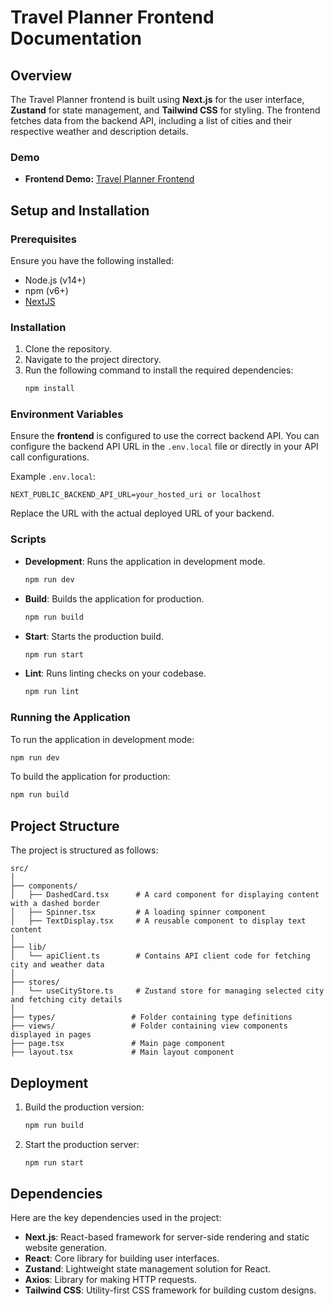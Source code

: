 # Travel Planner Frontend Documentation

## Overview

The Travel Planner frontend is built using **Next.js** for the user interface, **Zustand** for state management, and **Tailwind CSS** for styling. The frontend fetches data from the backend API, including a list of cities and their respective weather and description details.

### Demo
- **Frontend Demo:** [Travel Planner Frontend](https://travel-planner-fe-kohl.vercel.app)

## Setup and Installation

### Prerequisites
Ensure you have the following installed:
- Node.js (v14+)
- npm (v6+)
- [NextJS](https://nextjs.org/docs/)

### Installation
1. Clone the repository.
2. Navigate to the project directory.
3. Run the following command to install the required dependencies:
    ```bash
    npm install
    ```

### Environment Variables

Ensure the **frontend** is configured to use the correct backend API. You can configure the backend API URL in the `.env.local` file or directly in your API call configurations.

Example `.env.local`:

```env
NEXT_PUBLIC_BACKEND_API_URL=your_hosted_uri or localhost
```

Replace the URL with the actual deployed URL of your backend.

### Scripts

- **Development**: Runs the application in development mode.
    ```bash
    npm run dev
    ```

- **Build**: Builds the application for production.
    ```bash
    npm run build
    ```

- **Start**: Starts the production build.
    ```bash
    npm run start
    ```

- **Lint**: Runs linting checks on your codebase.
    ```bash
    npm run lint
    ```

### Running the Application

To run the application in development mode:

```bash
npm run dev
```

To build the application for production:

```bash
npm run build
```

## Project Structure

The project is structured as follows:

```
src/
│
├── components/
│   ├── DashedCard.tsx      # A card component for displaying content with a dashed border
│   ├── Spinner.tsx         # A loading spinner component
│   ├── TextDisplay.tsx     # A reusable component to display text content
│
├── lib/
│   └── apiClient.ts        # Contains API client code for fetching city and weather data
│
├── stores/
│   └── useCityStore.ts     # Zustand store for managing selected city and fetching city details
│
├── types/                 # Folder containing type definitions
├── views/                 # Folder containing view components displayed in pages
├── page.tsx               # Main page component
├── layout.tsx             # Main layout component
```

## Deployment

1. Build the production version:
    ```bash
    npm run build
    ```

2. Start the production server:
    ```bash
    npm run start
    ```

## Dependencies

Here are the key dependencies used in the project:

- **Next.js**: React-based framework for server-side rendering and static website generation.
- **React**: Core library for building user interfaces.
- **Zustand**: Lightweight state management solution for React.
- **Axios**: Library for making HTTP requests.
- **Tailwind CSS**: Utility-first CSS framework for building custom designs.

